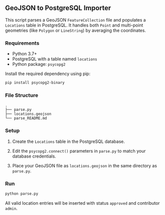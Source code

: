 
## GeoJSON to PostgreSQL Importer

This script parses a GeoJSON `FeatureCollection` file and populates a `Locations` table in PostgreSQL. It handles both `Point` and multi-point geometries (like `Polygon` or `LineString`) by averaging the coordinates.

### Requirements

- Python 3.7+
- PostgreSQL with a table named `locations`
- Python package: `psycopg2`

Install the required dependency using pip:

```bash
pip install psycopg2-binary
```
### File Structure

```
.
├── parse.py
├── locations.geojson
└── parse_README.md
```

### Setup

1. Create the `Locations` table in the PostgreSQL database.

2. Edit the `psycopg2.connect()` parameters in `parse.py` to match your database credentials.

3. Place your GeoJSON file as `locations.geojson` in the same directory as `parse.py`.

### Run

```bash
python parse.py
```

All valid location entries will be inserted with status `approved` and contributor `admin`.

